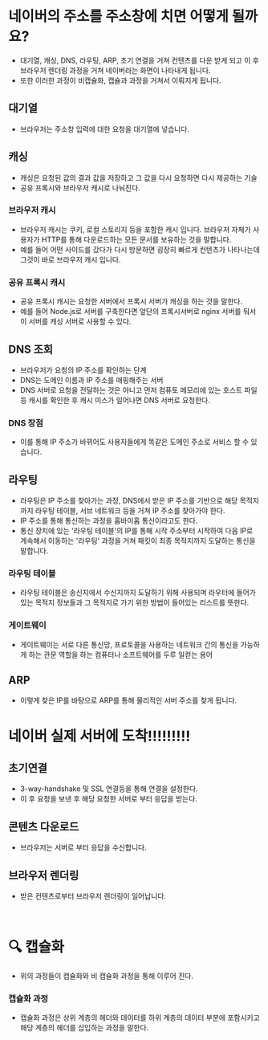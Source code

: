 # 네이버의 주소를 주소창에 치면 어떻게 될까요?
- 대기열, 캐싱, DNS, 라우팅, ARP, 초기 연결을 거쳐 컨텐츠를 다운 받게 되고 이 후 브라우저 렌더링 과정을 거쳐 네이버라는 화면이 나타내게 됩니다.
- 또한 이러한 과정이 비캡슐화, 캡슐과 과정을 거쳐서 이뤄지게 됩니다.

## 대기열
- 브라우저는 주소창 입력에 대한 요청을 대기열에 넣습니다.

## 캐싱
- 캐싱은 요청된 값의 결과 값을 저장하고 그 값을 다시 요청하면 다시 제공하는 기술
- 공유 프록시와 브라우저 캐시로 나눠진다.

### 브라우저 캐시
- 브라우저 캐시는 쿠키, 로컬 스토리지 등을 포함한 캐시 입니다. 브라우저 자체가 사용자가 HTTP를 통해 다운로드하는 모든 문서를 보유하는 것을 말합니다.
- 예를 들어 어떤 사이드를 갔다가 다시 방문하면 굉장히 빠르게 컨텐츠가 나타나는데 그것이 바로 브라우저 캐시 입니다.

### 공유 프록시 캐시
- 공유 프록시 캐시는 요청한 서버에서 프록시 서버가 캐싱을 하는 것을 말한다.
- 예를 들어 Node.js로 서버를 구축한다면 앞단의 프록시서버로 nginx 서버를 둬서 이 서버를 캐싱 서버로 사용할 수 있다.

## DNS 조회
- 브라우저가 요청의 IP 주소를 확인하는 단계
- DNS는 도메인 이름과 IP 주소를 매핑해주는 서버
- DNS 서버로 요청을 전달하는 것은 아니고 먼저 컴퓨토 메모리에 있는 호스트 파일 등 캐시를 확인한 후 캐시 미스가 일어나면 DNS 서버로 요청한다.

### DNS 장점
- 이를 통해 IP 주소가 바뀌어도 사용자들에게 똑같은 도메인 주소로 서비스 할 수 있습니다.

## 라우팅
- 라우팅은 IP 주소를 찾아가는 과정, DNS에서 받은 IP 주소를 기반으로 해당 목적지 까지 라우팅 테이블, 서브 네트워크 등을 거쳐 IP 주소를 찾아가야 한다.
- IP 주소를 통해 통신하는 과정을 홉바이홉 통신이라고도 한다.
- 통신 장치에 있는 '라우팅 테이블'의 IP를 통해 시작 주소부터 시작하여 다음 IP로 계속해서 이동하는 '라우팅' 과정을 거쳐 패킷이 최종 목적지까지 도달하는 통신을 말합니다.

### 라우팅 테이블
- 라우팅 테이블은 송신지에서 수신지까지 도달하기 위해 사용되며 라우터에 들어가있는 목적지 정보들과 그 목적지로 가기 위한 방법이 들어있는 리스트를 뜻한다.

### 게이트웨이
- 게이트웨이는 서로 다른 통신망, 프로토콜을 사용하는 네트워크 간의 통신을 가능하게 하는 관문 역할을 하는 컴퓨터나 소프트웨어를 두루 일컫는 용어

## ARP
- 이렇게 찾은 IP를 바탕으로 ARP를 통해 물리적인 서버 주소를 찾게 됩니다.

# 네이버 실제 서버에 도착!!!!!!!!!


## 초기연결
- 3-way-handshake 및 SSL 연결등을 통해 연결을 설정한다.
- 이 후 요청을 보낸 후 해당 요청한 서버로 부터 응답을 받는다.

## 콘텐츠 다운로드
- 브라우저는 서버로 부터 응답을 수신합니다.

## 브라우저 렌더링
- 받은 컨텐츠로부터 브라우저 렌더링이 일어납니다.

<br>

# 🔍 캡슐화
- 위의 과정들이 캡슐화와 비 캡슐화 과정을 통해 이루어 진다.

### 캡슐화 과정
- 캡슐화 과정은 상위 계층의 헤더와 데이터를 하위 계층의 데이터 부분에 포함시키고 해당 계층의 헤더를 삽입하는 과정을 말한다.
